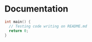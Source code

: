 Documentation
=============

```c++
int main() {
  // Testing code writing on README.md
  return 0;
}
```
